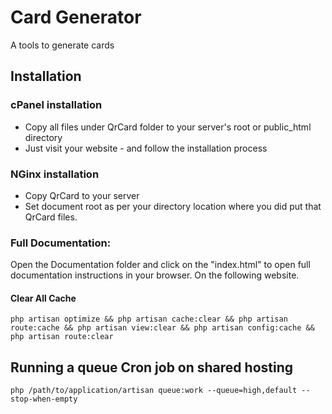 # Card Generator

A tools to generate cards


## Installation

### cPanel installation

- Copy all files under QrCard folder to your server's root or public_html directory
- Just visit your website - and follow the installation process

### NGinx installation

- Copy QrCard to your server
- Set document root as per your directory location where you did put that QrCard files.


### Full Documentation:
Open the Documentation folder and click on the "index.html" to open full documentation instructions in your browser. On the following website.

#### Clear All Cache
```
php artisan optimize && php artisan cache:clear && php artisan route:cache && php artisan view:clear && php artisan config:cache && php artisan route:clear 
```


## Running a queue Cron job on shared hosting

```
php /path/to/application/artisan queue:work --queue=high,default --stop-when-empty
```
